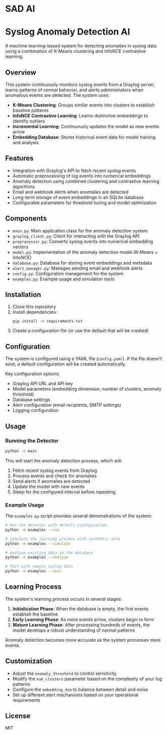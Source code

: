 # SAD AI
# Syslog Anomaly Detection AI

A machine learning-based system for detecting anomalies in syslog data using a combination of K-Means clustering and InfoNCE contrastive learning.

## Overview

This system continuously monitors syslog events from a Graylog server, learns patterns of normal behavior, and alerts administrators when anomalous events are detected. The system uses:

- **K-Means Clustering**: Groups similar events into clusters to establish baseline patterns
- **InfoNCE Contrastive Learning**: Learns distinctive embeddings to identify outliers
- **Incremental Learning**: Continuously updates the model as new events arrive
- **Embedding Database**: Stores historical event data for model training and analysis

## Features

- Integration with Graylog's API to fetch recent syslog events
- Automatic preprocessing of log events into numerical embeddings
- Anomaly detection using combined clustering and contrastive learning algorithms
- Email and webhook alerts when anomalies are detected
- Long-term storage of event embeddings in an SQLite database
- Configurable parameters for threshold tuning and model optimization

## Components

- `main.py`: Main application class for the anomaly detection system
- `graylog_client.py`: Client for interacting with the Graylog API
- `preprocessor.py`: Converts syslog events into numerical embedding vectors
- `model.py`: Implementation of the anomaly detection model (K-Means + InfoNCE)
- `database.py`: Database for storing event embeddings and metadata
- `alert_manager.py`: Manages sending email and webhook alerts
- `config.py`: Configuration management for the system
- `examples.py`: Example usage and simulation tools

## Installation

1. Clone this repository
2. Install dependencies:
   ```
   pip install -r requirements.txt
   ```
3. Create a configuration file (or use the default that will be created)

## Configuration

The system is configured using a YAML file (`config.yaml`). If the file doesn't exist, a default configuration will be created automatically.

Key configuration options:

- Graylog API URL and API key
- Model parameters (embedding dimension, number of clusters, anomaly threshold)
- Database settings
- Alert configuration (email recipients, SMTP settings)
- Logging configuration

## Usage

### Running the Detector

```bash
python -m main
```

This will start the anomaly detection process, which will:
1. Fetch recent syslog events from Graylog
2. Process events and check for anomalies
3. Send alerts if anomalies are detected
4. Update the model with new events
5. Sleep for the configured interval before repeating

### Example Usage

The `examples.py` script provides several demonstrations of the system:

```bash
# Run the detector with default configuration
python -m examples --run

# Simulate the learning process with synthetic data
python -m examples --simulate

# Analyze existing data in the database
python -m examples --analyze

# Test with sample syslog data
python -m examples --test
```

## Learning Process

The system's learning process occurs in several stages:

1. **Initialization Phase**: When the database is empty, the first events establish the baseline
2. **Early Learning Phase**: As more events arrive, clusters begin to form
3. **Mature Learning Phase**: After processing hundreds of events, the model develops a robust understanding of normal patterns

Anomaly detection becomes more accurate as the system processes more events.

## Customization

- Adjust the `anomaly_threshold` to control sensitivity
- Modify the `num_clusters` parameter based on the complexity of your log patterns
- Configure the `embedding_dim` to balance between detail and noise
- Set up different alert mechanisms based on your operational requirements

## License

MIT
